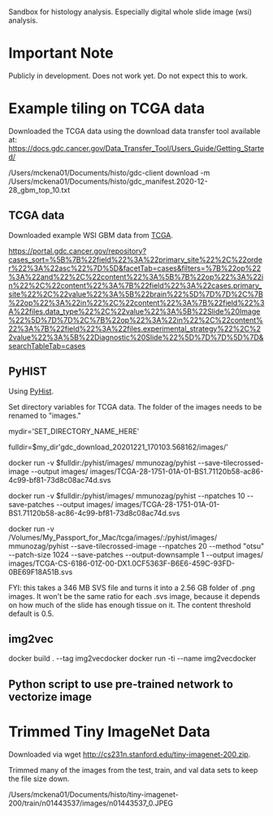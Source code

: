 Sandbox for histology analysis. Especially digital whole slide image (wsi) analysis.

# Important Note

Publicly in development. Does not work yet. Do not expect this to work.

# Example tiling on TCGA data

Downloaded the TCGA data using the download data transfer tool available at: https://docs.gdc.cancer.gov/Data_Transfer_Tool/Users_Guide/Getting_Started/

/Users/mckena01/Documents/histo/gdc-client download -m /Users/mckena01/Documents/histo/gdc_manifest.2020-12-28_gbm_top_10.txt

## TCGA data

Downloaded example WSI GBM data from [TCGA](https://portal.gdc.cancer.gov/legacy-archive/search/f?filters=%7B%22op%22:%22and%22,%22content%22:%5B%7B%22op%22:%22in%22,%22content%22:%7B%22field%22:%22files.data_format%22,%22value%22:%5B%22SVS%22%5D%7D%7D,%7B%22op%22:%22in%22,%22content%22:%7B%22field%22:%22cases.project.primary_site%22,%22value%22:%5B%22Brain%22%5D%7D%7D%5D%7D).

https://portal.gdc.cancer.gov/repository?cases_sort=%5B%7B%22field%22%3A%22primary_site%22%2C%22order%22%3A%22asc%22%7D%5D&facetTab=cases&filters=%7B%22op%22%3A%22and%22%2C%22content%22%3A%5B%7B%22op%22%3A%22in%22%2C%22content%22%3A%7B%22field%22%3A%22cases.primary_site%22%2C%22value%22%3A%5B%22brain%22%5D%7D%7D%2C%7B%22op%22%3A%22in%22%2C%22content%22%3A%7B%22field%22%3A%22files.data_type%22%2C%22value%22%3A%5B%22Slide%20Image%22%5D%7D%7D%2C%7B%22op%22%3A%22in%22%2C%22content%22%3A%7B%22field%22%3A%22files.experimental_strategy%22%2C%22value%22%3A%5B%22Diagnostic%20Slide%22%5D%7D%7D%5D%7D&searchTableTab=cases

## PyHIST

Using [PyHist](https://github.com/manuel-munoz-aguirre/PyHIST#usescript).

Set directory variables for TCGA data. The folder of the images needs to be renamed to "images."

mydir='SET_DIRECTORY_NAME_HERE'

fulldir=$my_dir'gdc_download_20201221_170103.568162/images/'

docker run -v $fulldir:/pyhist/images/ mmunozag/pyhist --save-tilecrossed-image --output images/ images/TCGA-28-1751-01A-01-BS1.71120b58-ac86-4c99-bf81-73d8c08ac74d.svs

docker run -v $fulldir:/pyhist/images/ mmunozag/pyhist --npatches 10 --save-patches --output images/ images/TCGA-28-1751-01A-01-BS1.71120b58-ac86-4c99-bf81-73d8c08ac74d.svs

docker run -v /Volumes/My_Passport_for_Mac/tcga/images/:/pyhist/images/ mmunozag/pyhist --save-tilecrossed-image --npatches 20 --method "otsu" --patch-size 1024 --save-patches --output-downsample 1 --output images/ images/TCGA-CS-6186-01Z-00-DX1.0CF5363F-B6E6-459C-93FD-0BE69F18A51B.svs

FYI: this takes a 346 MB SVS file and turns it into a 2.56 GB folder of .png images. It won't be the same ratio for each .svs image, because it depends on how much of the slide has enough tissue on it. The content threshold default is 0.5.

## img2vec

docker build . --tag img2vecdocker
docker run -ti --name img2vecdocker

## Python script to use pre-trained network to vectorize image

# Trimmed Tiny ImageNet Data

Downloaded via wget http://cs231n.stanford.edu/tiny-imagenet-200.zip.

Trimmed many of the images from the test, train, and val data sets to keep the file size down.

/Users/mckena01/Documents/histo/tiny-imagenet-200/train/n01443537/images/n01443537_0.JPEG

